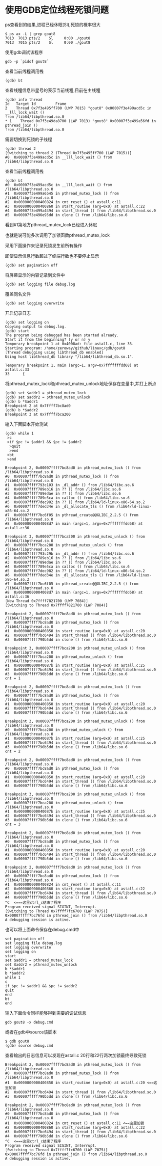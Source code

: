 # 使用GDB定位线程死锁问题

ps查看到的结果,进程已经休眠(Sl),死锁的概率很大

	$ ps ax -L | grep gout8
	7013  7013 pts/2    Sl     0:00 ./gout8
	7013  7015 pts/2    Sl     0:00 ./gout8

使用gdb调试该程序

	gdb -p `pidof gout8`

查看当前线程调用栈

	(gdb) bt

查看线程信息带星号的表示当前线程,目前在主线程

	(gdb) info thread
	Id   Target Id         Frame
	2    Thread 0x7f3e495ff700 (LWP 7015) "gout8" 0x00007f3e499acd5c in __lll_lock_wait ()
	from /lib64/libpthread.so.0
	* 1    Thread 0x7f3e49da8700 (LWP 7013) "gout8" 0x00007f3e499a56fd in pthread_join ()
	from /lib64/libpthread.so.0

需要切换到死锁的子线程

	(gdb) thread 2
	[Switching to thread 2 (Thread 0x7f3e495ff700 (LWP 7015))]
	#0  0x00007f3e499acd5c in __lll_lock_wait () from /lib64/libpthread.so.0

查看当前线程调用栈

	(gdb) bt
	#0  0x00007f3e499acd5c in __lll_lock_wait () from /lib64/libpthread.so.0
	#1  0x00007f3e499a6b45 in pthread_mutex_lock () from /lib64/libpthread.so.0
	#2  0x0000000000400824 in cnt_reset () at astall.c:11
	#3  0x0000000000400860 in start_routine (arg=0x0) at astall.c:22
	#4  0x00007f3e499a4494 in start_thread () from /lib64/libpthread.so.0
	#5  0x00007f3e496e95dd in clone () from /lib64/libc.so.6

看到#1第地方pthread_mutex_lock已经进入休眠

也就是说可能多次调用了加锁函数pthread_mutex_lock

采用下面操作来记录死锁发生前所有操作

即使显示信息行数超过了终端行数也不要停止显示

	(gdb) set pagination off

将屏幕显示的内容记录到文件中

	(gdb) set logging file debug.log

覆盖同名文件

	(gdb) set logging overwrite

开启记录日志

	(gdb) set logging on
	Copying output to debug.log.
	(gdb) start
	The program being debugged has been started already.
	Start it from the beginning? (y or n) y
	Temporary breakpoint 1 at 0x4008ad: file astall.c, line 33.
	Starting program: /home/zeroway/github/linuxc/gdb/gout8
	[Thread debugging using libthread_db enabled]
	Using host libthread_db library "/lib64/libthread_db.so.1".

	Temporary breakpoint 1, main (argc=1, argv=0x7fffffffdd68) at astall.c:33
	33      {

将pthread_mutex_lock和pthread_mutex_unlock地址保存在变量中,并打上断点

	(gdb) set $addr1 = pthread_mutex_lock
	(gdb) set $addr2 = pthread_mutex_unlock
	(gdb) b *$addr1
	Breakpoint 2 at 0x7ffff7bc8ad0
	(gdb) b *$addr2
	Breakpoint 3 at 0x7ffff7bca200

输入下面脚本开始测试

	(gdb) while 1
	 >c
	 >if $pc != $addr1 && $pc != $addr2
	  >quit
	  >end
	 >bt
	 >end

	Breakpoint 2, 0x00007ffff7bc8ad0 in pthread_mutex_lock () from /lib64/libpthread.so.0
	#0  0x00007ffff7bc8ad0 in pthread_mutex_lock () from /lib64/libpthread.so.0
	#1  0x00007ffff793c103 in _dl_addr () from /lib64/libc.so.6
	#2  0x00007ffff789eb16 in ?? () from /lib64/libc.so.6
	#3  0x00007ffff789edae in ?? () from /lib64/libc.so.6
	#4  0x00007ffff789e5ca in calloc () from /lib64/libc.so.6
	#5  0x00007ffff7dec982 in ?? () from /lib64/ld-linux-x86-64.so.2
	#6  0x00007ffff7ded34e in _dl_allocate_tls () from /lib64/ld-linux-x86-64.so.2
	#7  0x00007ffff7bc6f05 in pthread_create@@GLIBC_2.2.5 () from /lib64/libpthread.so.0
	#8  0x00000000004008d7 in main (argc=1, argv=0x7fffffffdd68) at astall.c:36

	Breakpoint 3, 0x00007ffff7bca200 in pthread_mutex_unlock () from /lib64/libpthread.so.0
	#0  0x00007ffff7bca200 in pthread_mutex_unlock () from /lib64/libpthread.so.0
	#1  0x00007ffff793c29b in _dl_addr () from /lib64/libc.so.6
	#2  0x00007ffff789eb16 in ?? () from /lib64/libc.so.6
	#3  0x00007ffff789edae in ?? () from /lib64/libc.so.6
	#4  0x00007ffff789e5ca in calloc () from /lib64/libc.so.6
	#5  0x00007ffff7dec982 in ?? () from /lib64/ld-linux-x86-64.so.2
	#6  0x00007ffff7ded34e in _dl_allocate_tls () from /lib64/ld-linux-x86-64.so.2
	#7  0x00007ffff7bc6f05 in pthread_create@@GLIBC_2.2.5 () from /lib64/libpthread.so.0
	#8  0x00000000004008d7 in main (argc=1, argv=0x7fffffffdd68) at astall.c:36
	[New Thread 0x7ffff7821700 (LWP 7084)]
	[Switching to Thread 0x7ffff7821700 (LWP 7084)]

	Breakpoint 2, 0x00007ffff7bc8ad0 in pthread_mutex_lock () from /lib64/libpthread.so.0
	#0  0x00007ffff7bc8ad0 in pthread_mutex_lock () from /lib64/libpthread.so.0
	#1  0x0000000000400850 in start_routine (arg=0x0) at astall.c:20
	#2  0x00007ffff7bc6494 in start_thread () from /lib64/libpthread.so.0
	#3  0x00007ffff790b5dd in clone () from /lib64/libc.so.6

	Breakpoint 3, 0x00007ffff7bca200 in pthread_mutex_unlock () from /lib64/libpthread.so.0
	#0  0x00007ffff7bca200 in pthread_mutex_unlock () from /lib64/libpthread.so.0
	#1  0x000000000040087b in start_routine (arg=0x0) at astall.c:25
	#2  0x00007ffff7bc6494 in start_thread () from /lib64/libpthread.so.0
	#3  0x00007ffff790b5dd in clone () from /lib64/libc.so.6
	cnt = 1

	Breakpoint 2, 0x00007ffff7bc8ad0 in pthread_mutex_lock () from /lib64/libpthread.so.0
	#0  0x00007ffff7bc8ad0 in pthread_mutex_lock () from /lib64/libpthread.so.0
	#1  0x0000000000400850 in start_routine (arg=0x0) at astall.c:20
	#2  0x00007ffff7bc6494 in start_thread () from /lib64/libpthread.so.0
	#3  0x00007ffff790b5dd in clone () from /lib64/libc.so.6

	Breakpoint 3, 0x00007ffff7bca200 in pthread_mutex_unlock () from /lib64/libpthread.so.0
	#0  0x00007ffff7bca200 in pthread_mutex_unlock () from /lib64/libpthread.so.0
	#1  0x000000000040087b in start_routine (arg=0x0) at astall.c:25
	#2  0x00007ffff7bc6494 in start_thread () from /lib64/libpthread.so.0
	#3  0x00007ffff790b5dd in clone () from /lib64/libc.so.6
	cnt = 2

	Breakpoint 2, 0x00007ffff7bc8ad0 in pthread_mutex_lock () from /lib64/libpthread.so.0
	#0  0x00007ffff7bc8ad0 in pthread_mutex_lock () from /lib64/libpthread.so.0
	#1  0x0000000000400850 in start_routine (arg=0x0) at astall.c:20
	#2  0x00007ffff7bc6494 in start_thread () from /lib64/libpthread.so.0
	#3  0x00007ffff790b5dd in clone () from /lib64/libc.so.6

	Breakpoint 3, 0x00007ffff7bca200 in pthread_mutex_unlock () from /lib64/libpthread.so.0
	#0  0x00007ffff7bca200 in pthread_mutex_unlock () from /lib64/libpthread.so.0
	#1  0x000000000040087b in start_routine (arg=0x0) at astall.c:25
	#2  0x00007ffff7bc6494 in start_thread () from /lib64/libpthread.so.0
	#3  0x00007ffff790b5dd in clone () from /lib64/libc.so.6
	cnt = 3

	Breakpoint 2, 0x00007ffff7bc8ad0 in pthread_mutex_lock () from /lib64/libpthread.so.0
	#0  0x00007ffff7bc8ad0 in pthread_mutex_lock () from /lib64/libpthread.so.0
	#1  0x0000000000400850 in start_routine (arg=0x0) at astall.c:20
	#2  0x00007ffff7bc6494 in start_thread () from /lib64/libpthread.so.0
	#3  0x00007ffff790b5dd in clone () from /lib64/libc.so.6

	Breakpoint 2, 0x00007ffff7bc8ad0 in pthread_mutex_lock () from /lib64/libpthread.so.0
	#0  0x00007ffff7bc8ad0 in pthread_mutex_lock () from /lib64/libpthread.so.0
	#1  0x0000000000400824 in cnt_reset () at astall.c:11
	#2  0x0000000000400860 in start_routine (arg=0x0) at astall.c:22
	#3  0x00007ffff7bc6494 in start_thread () from /lib64/libpthread.so.0
	#4  0x00007ffff790b5dd in clone () from /lib64/libc.so.6
	^C  <===这里ctrl_c结束了程序
	Program received signal SIGINT, Interrupt.
	[Switching to Thread 0x7ffff7fc6700 (LWP 7075)]
	0x00007ffff7bc76fd in pthread_join () from /lib64/libpthread.so.0
	A debugging session is active.

也可以将上面命令保存在debug.cmd中

	set pagination off
	set logging file debug.log
	set logging overwrite
	set logging on
	start
	set $addr1 = pthread_mutex_lock
	set $addr2 = pthread_mutex_unlock
	b *$addr1
	b *$addr2
	while 1
	c
	if $pc != $addr1 && $pc != $addr2
	quit
	end
	bt
	end

输入下面命令同样能够得到需要的调试信息

	gdb gout8 -x debug.cmd

或者在gdb中source该脚本

	$ gdb gout8
	(gdb) source debug.cmd

查看输出的日志信息可以发现在astall.c 20行和22行两次加锁最终导致死锁

	Breakpoint 2, 0x00007ffff7bc8ad0 in pthread_mutex_lock () from /lib64/libpthread.so.0
	#0  0x00007ffff7bc8ad0 in pthread_mutex_lock () from /lib64/libpthread.so.0
	#1  0x0000000000400850 in start_routine (arg=0x0) at astall.c:20 <==这里加锁
	#2  0x00007ffff7bc6494 in start_thread () from /lib64/libpthread.so.0
	#3  0x00007ffff790b5dd in clone () from /lib64/libc.so.6

	Breakpoint 2, 0x00007ffff7bc8ad0 in pthread_mutex_lock () from /lib64/libpthread.so.0
	#0  0x00007ffff7bc8ad0 in pthread_mutex_lock () from /lib64/libpthread.so.0
	#1  0x0000000000400824 in cnt_reset () at astall.c:11 <==这里加锁
	#2  0x0000000000400860 in start_routine (arg=0x0) at astall.c:22
	#3  0x00007ffff7bc6494 in start_thread () from /lib64/libpthread.so.0
	#4  0x00007ffff790b5dd in clone () from /lib64/libc.so.6
	^C  <===这里ctrl_c结束了程序
	Program received signal SIGINT, Interrupt.
	[Switching to Thread 0x7ffff7fc6700 (LWP 7075)]
	0x00007ffff7bc76fd in pthread_join () from /lib64/libpthread.so.0
	A debugging session is active.
